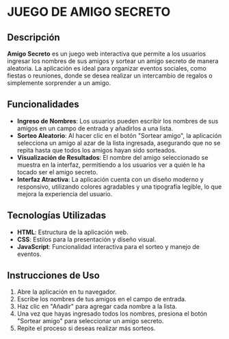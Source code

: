 <h1> JUEGO DE AMIGO SECRETO </h1>

## Descripción

**Amigo Secreto** es un juego web interactiva que permite a los usuarios ingresar los nombres de sus amigos y sortear un amigo secreto de manera aleatoria. La aplicación es ideal para organizar eventos sociales, como fiestas o reuniones, donde se desea realizar un intercambio de regalos o simplemente sorprender a un amigo.

## Funcionalidades

- **Ingreso de Nombres**: Los usuarios pueden escribir los nombres de sus amigos en un campo de entrada y añadirlos a una lista.
- **Sorteo Aleatorio**: Al hacer clic en el botón "Sortear amigo", la aplicación selecciona un amigo al azar de la lista ingresada, asegurando que no se repita hasta que todos los amigos hayan sido sorteados.
- **Visualización de Resultados**: El nombre del amigo seleccionado se muestra en la interfaz, permitiendo a los usuarios ver a quién le ha tocado ser el amigo secreto.
- **Interfaz Atractiva**: La aplicación cuenta con un diseño moderno y responsivo, utilizando colores agradables y una tipografía legible, lo que mejora la experiencia del usuario.

## Tecnologías Utilizadas

- **HTML**: Estructura de la aplicación web.
- **CSS**: Estilos para la presentación y diseño visual.
- **JavaScript**: Funcionalidad interactiva para el sorteo y manejo de eventos.

## Instrucciones de Uso

1. Abre la aplicación en tu navegador.
2. Escribe los nombres de tus amigos en el campo de entrada.
3. Haz clic en "Añadir" para agregar cada nombre a la lista.
4. Una vez que hayas ingresado todos los nombres, presiona el botón "Sortear amigo" para seleccionar un amigo secreto.
5. Repite el proceso si deseas realizar más sorteos.

